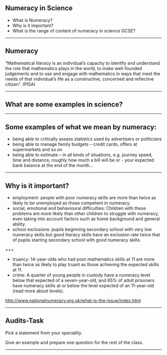 ## Numeracy in Science
- What is Numeracy?
- Why is it important?
- What is the range of content of numeracy in science GCSE?

---
## Numeracy

“Mathematical literacy is an individual’s capacity to identify and understand the role that mathematics plays in the world, to make well-founded judgements and to use and engage with mathematics in ways that meet the needs of that individual’s life as a constructive, concerned and reflective citizen”. (PISA)

---
## What are some examples in science?
---
## Some examples of what we mean by numeracy:

- being able to critically assess statistics used by advertisers or politicians
- being able to manage family budgets – credit cards, offers at supermarkets and so on
- being able to estimate – in all kinds of situations, e.g. journey speed, time and distance, roughly how much a bill will be or - your expected bank balance at the end of the month...

---
## Why is it important? 

- employment: people with poor numeracy skills are more than twice as likely to be unemployed as those competent in numeracy.
- social, emotional and behavioural difficulties: Children with these problems are more likely than other children to struggle with numeracy, even taking into account factors such as home background and general ability.
- school exclusions: pupils beginning secondary school with very low numeracy skills but good literacy skills have an exclusion rate twice that of pupils starting secondary school with good numeracy skills.

+++

- truancy: 14-year-olds who had poor mathematics skills at 11 are more than twice as likely to play truant as those achieving the expected skills at 11.
- crime: A quarter of young people in custody have a numeracy level below that expected of a seven-year-old, and 65% of adult prisoners have numeracy skills at or below the level expected of an 11-year-old (read more about levels).

http://www.nationalnumeracy.org.uk/what-is-the-issue/index.html

---
## Audits-Task

Pick a statement from your speciality.

Give an example and prepare one question for the rest of the class.

---
